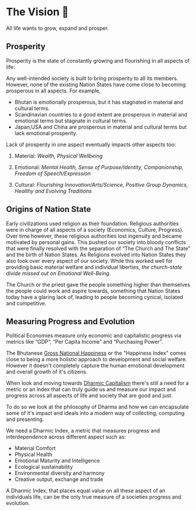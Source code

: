 # The Vision 🌌

All life wants to grow, expand and prosper.

## Prosperity

Prosperity is the state of constantly growing and flourishing in all aspects of life:

Any well-intended society is built to bring prosperity to all its members.
However, none of the existing Nation States have come close to becoming prosperous in all aspects. For example,

- Bhutan is emotionally prosperous, but it has stagnated in material and cultural terms.
- Scandinavian countries to a good extent are prosperous in material and emotional terms but stagnate in cultural terms.
- Japan,USA and China are prosperous in material and cultural terms but lack emotional prosperity.

Lack of prosperity in one aspect eventually impacts other aspects too:

1. Material: *Wealth, Physical Wellbeing*

2. Emotional: *Mental Health, Sense of Purpose/Identity, Companionship, Freedom of Speech/Expression*

3. Cultural: *Flourishing Innovation/Arts/Science, Positive Group Dynamics, Healthy and Evolving Traditions*

## Origins of Nation State

Early civilizations used religion as their foundation. Religious authorities were
in charge of all aspects of a society (Economics, Culture, Progress).
Over time however, these religious authorities lost ingenuity and became motivated by personal gains.
This pushed our society into bloody conflicts that were finally resolved with the
separation of “The Church and The State” and the birth of Nation States.
As Religions evolved into Nation States they also took over every aspect of our society.
While this worked well for providing basic material welfare and individual liberties,
*the church-state divide missed out on Emotional Well-Being*.

The Church or the priest gave the people something higher than themselves the
people could work and aspire towards, something that Nation States today have
a glaring lack of, leading to people becoming cynical, isolated and
competitive.

## Measuring Progress and Evolution

Political Economies measure only economic and capitalistic progress via metrics
like “GDP”, “Per Capita Income” and “Purchasing Power”.

The Bhutanese [Gross National Happiness][1] or the "Happiness Index" comes close to
being a more holistic approach to development and social welfare. However
it doesn't completely capture the human emotional development and overall
growth of it's citizens.

When look and moving towards [Dharmic Capitalism][2] there's still a need for a
metric or an index that can truly guide us and measure our impact and
progress across all aspects of life and society that are good and just.

To do so we look at the philosophy of Dharma and how we can encapsulate some
of it's impact and ideals into a modern way of collecting, computing and
presenting.

We need a Dharmic Index, a metric that measures progress and interdependence
across different aspect such as:

* Material Comfort
* Physical Health
* Emotional Maturity and Intelligence
* Ecological sustainability
* Environmental diversity and harmony
* Creative output, exchange and trade

A Dharmic Index, that places equal value on all these aspect of an individuals
life, can be the only true measure of a societies progress and evolution.

[DAO]: https://ethereum.org/en/dao/
[NS]: https://thenetworkstate.com/
[1]: https://en.wikipedia.org/wiki/Gross_National_Happiness
[2]: https://bluone.in/towards-dharmic-capitalism/
